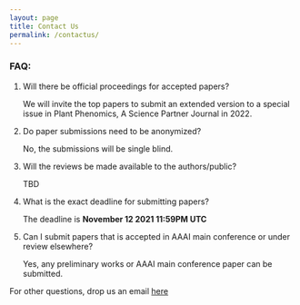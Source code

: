 ```yaml
---
layout: page
title: Contact Us
permalink: /contactus/
---
```

### FAQ:

1. Will there be official proceedings for accepted papers?

	We will invite the top papers to submit an extended version to a special issue in Plant Phenomics, A Science Partner Journal in 2022.

2. Do paper submissions need to be anonymized?

	No, the submissions will be single blind.

3. Will the reviews be made available to the authors/public?

	TBD

4. What is the exact deadline for submitting papers?

	The deadline is **November 12 2021 11:59PM UTC**

5. Can I submit papers that is accepted in AAAI main conference or under review elsewhere?

	Yes, any preliminary works or AAAI main conference paper can be submitted.

For other questions, drop us an email [here](mailto:baskarg@iastate.edu)
